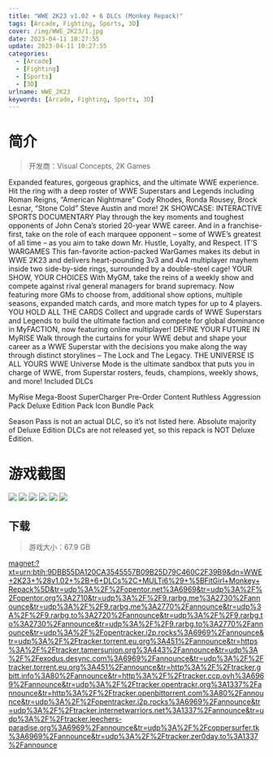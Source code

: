 ```yaml
---
title: "WWE 2K23 v1.02 + 6 DLCs (Monkey Repack)"
tags: [Arcade, Fighting, Sports, 3D]
cover: /img/WWE_2K23/1.jpg
date: 2023-04-11 10:27:55
update: 2023-04-11 10:27:55
categories: 
  - [Arcade]
  - [Fighting]
  - [Sports]
  - [3D]
urlname: WWE_2K23
keywords: [Arcade, Fighting, Sports, 3D]
---
```

# 简介

> 开发商：Visual Concepts, 2K Games

Expanded features, gorgeous graphics, and the ultimate WWE experience. Hit the ring with a deep roster of WWE Superstars and Legends including Roman Reigns, “American Nightmare” Cody Rhodes, Ronda Rousey, Brock Lesnar, “Stone Cold” Steve Austin and more!
2K SHOWCASE: INTERACTIVE SPORTS DOCUMENTARY
Play through the key moments and toughest opponents of John Cena’s storied 20-year WWE career. And in a franchise-first, take on the role of each marquee opponent – some of WWE’s greatest of all time – as you aim to take down Mr. Hustle, Loyalty, and Respect.
IT’S WARGAMES
This fan-favorite action-packed WarGames makes its debut in WWE 2K23 and delivers heart-pounding 3v3 and 4v4 multiplayer mayhem inside two side-by-side rings, surrounded by a double-steel cage!
YOUR SHOW, YOUR CHOICES
With MyGM, take the reins of a weekly show and compete against rival general managers for brand supremacy. Now featuring more GMs to choose from, additional show options, multiple seasons, expanded match cards, and more match types for up to 4 players.
YOU HOLD ALL THE CARDS
Collect and upgrade cards of WWE Superstars and Legends to build the ultimate faction and compete for global dominance in MyFACTION, now featuring online multiplayer!
DEFINE YOUR FUTURE IN MyRISE
Walk through the curtains for your WWE debut and shape your career as a WWE Superstar with the decisions you make along the way through distinct storylines – The Lock and The Legacy.
THE UNIVERSE IS ALL YOURS
WWE Universe Mode is the ultimate sandbox that puts you in charge of WWE, from Superstar rosters, feuds, champions, weekly shows, and more!
Included DLCs

MyRise Mega-Boost
SuperCharger
Pre-Order Content
Ruthless Aggression Pack
Deluxe Edition Pack
Icon Bundle Pack

Season Pass is not an actual DLC, so it’s not listed here. Absolute majority of Deluxe Edition DLCs are not released yet, so this repack is NOT Deluxe Edition.

# 游戏截图

![](/img/WWE_2K23/2.jpg)
![](/img/WWE_2K23/3.jpg)
![](/img/WWE_2K23/4.jpg)
![](/img/WWE_2K23/5.jpg)
![](/img/WWE_2K23/6.jpg)
![](/img/WWE_2K23/7.jpg)


## 下载

> 游戏大小：67.9 GB

[magnet:?xt=urn:btih:9DBB55DA120CA3545557B09B25D79C460C2F39B9&amp;dn=WWE+2K23+%28v1.02+%2B+6+DLCs%2C+MULTi6%29+%5BFitGirl+Monkey+Repack%5D&amp;tr=udp%3A%2F%2Fopentor.net%3A6969&amp;tr=udp%3A%2F%2Fopentor.org%3A2710&amp;tr=udp%3A%2F%2F9.rarbg.me%3A2730%2Fannounce&amp;tr=udp%3A%2F%2F9.rarbg.me%3A2770%2Fannounce&amp;tr=udp%3A%2F%2F9.rarbg.to%3A2720%2Fannounce&amp;tr=udp%3A%2F%2F9.rarbg.to%3A2730%2Fannounce&amp;tr=udp%3A%2F%2F9.rarbg.to%3A2770%2Fannounce&amp;tr=udp%3A%2F%2Fopentracker.i2p.rocks%3A6969%2Fannounce&amp;tr=udp%3A%2F%2Ftracker.torrent.eu.org%3A451%2Fannounce&amp;tr=https%3A%2F%2Ftracker.tamersunion.org%3A443%2Fannounce&amp;tr=udp%3A%2F%2Fexodus.desync.com%3A6969%2Fannounce&amp;tr=udp%3A%2F%2Ftracker.torrent.eu.org%3A451%2Fannounce&amp;tr=http%3A%2F%2Ftracker.gbitt.info%3A80%2Fannounce&amp;tr=http%3A%2F%2Ftracker.ccp.ovh%3A6969%2Fannounce&amp;tr=udp%3A%2F%2Ftracker.opentrackr.org%3A1337%2Fannounce&amp;tr=http%3A%2F%2Ftracker.openbittorrent.com%3A80%2Fannounce&amp;tr=udp%3A%2F%2Fopentracker.i2p.rocks%3A6969%2Fannounce&amp;tr=udp%3A%2F%2Ftracker.internetwarriors.net%3A1337%2Fannounce&amp;tr=udp%3A%2F%2Ftracker.leechers-paradise.org%3A6969%2Fannounce&amp;tr=udp%3A%2F%2Fcoppersurfer.tk%3A6969%2Fannounce&amp;tr=udp%3A%2F%2Ftracker.zer0day.to%3A1337%2Fannounce](magnet:?xt=urn:btih:9DBB55DA120CA3545557B09B25D79C460C2F39B9&amp;dn=WWE+2K23+%28v1.02+%2B+6+DLCs%2C+MULTi6%29+%5BFitGirl+Monkey+Repack%5D&amp;tr=udp%3A%2F%2Fopentor.net%3A6969&amp;tr=udp%3A%2F%2Fopentor.org%3A2710&amp;tr=udp%3A%2F%2F9.rarbg.me%3A2730%2Fannounce&amp;tr=udp%3A%2F%2F9.rarbg.me%3A2770%2Fannounce&amp;tr=udp%3A%2F%2F9.rarbg.to%3A2720%2Fannounce&amp;tr=udp%3A%2F%2F9.rarbg.to%3A2730%2Fannounce&amp;tr=udp%3A%2F%2F9.rarbg.to%3A2770%2Fannounce&amp;tr=udp%3A%2F%2Fopentracker.i2p.rocks%3A6969%2Fannounce&amp;tr=udp%3A%2F%2Ftracker.torrent.eu.org%3A451%2Fannounce&amp;tr=https%3A%2F%2Ftracker.tamersunion.org%3A443%2Fannounce&amp;tr=udp%3A%2F%2Fexodus.desync.com%3A6969%2Fannounce&amp;tr=udp%3A%2F%2Ftracker.torrent.eu.org%3A451%2Fannounce&amp;tr=http%3A%2F%2Ftracker.gbitt.info%3A80%2Fannounce&amp;tr=http%3A%2F%2Ftracker.ccp.ovh%3A6969%2Fannounce&amp;tr=udp%3A%2F%2Ftracker.opentrackr.org%3A1337%2Fannounce&amp;tr=http%3A%2F%2Ftracker.openbittorrent.com%3A80%2Fannounce&amp;tr=udp%3A%2F%2Fopentracker.i2p.rocks%3A6969%2Fannounce&amp;tr=udp%3A%2F%2Ftracker.internetwarriors.net%3A1337%2Fannounce&amp;tr=udp%3A%2F%2Ftracker.leechers-paradise.org%3A6969%2Fannounce&amp;tr=udp%3A%2F%2Fcoppersurfer.tk%3A6969%2Fannounce&amp;tr=udp%3A%2F%2Ftracker.zer0day.to%3A1337%2Fannounce)
